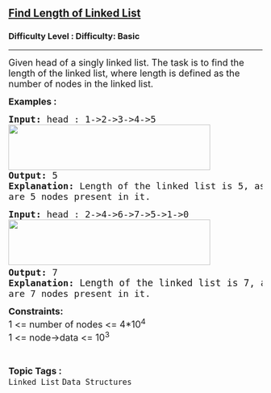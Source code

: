 <h2><a href="https://www.geeksforgeeks.org/problems/count-nodes-of-linked-list/1?page=1&category=Linked%20List&sortBy=difficulty">Find Length of Linked List</a></h2><h3>Difficulty Level : Difficulty: Basic</h3><hr><div class="problems_problem_content__Xm_eO"><p><span style="font-size: 18px;">Given head of a singly linked list. The task is to find the length of the linked list, where length is defined as the number of nodes in the linked list.</span></p>
<p><strong><span style="font-size: 18px;">Examples :</span></strong></p>
<pre><strong><span style="font-size: 18px;">Input: </span></strong><span style="font-size: 18px;">head : 1-&gt;2-&gt;3-&gt;4-&gt;5<br><img src="https://media.geeksforgeeks.org/img-practice/prod/addEditProblem/700039/Web/Other/blobid0_1720505073.png" width="400" height="90"><br><strong>Output: </strong>5<strong>
Explanation:</strong> Length of the linked list is 5, as there <br>are 5 nodes present in it.</span>
</pre>
<pre><strong><span style="font-size: 18px;">Input: </span></strong><span style="font-size: 18px;">head : 2-&gt;4-&gt;6-&gt;7-&gt;5-&gt;1-&gt;0<br><img src="https://media.geeksforgeeks.org/img-practice/prod/addEditProblem/700039/Web/Other/blobid1_1720505089.png" width="400" height="90"> <br><strong>Output: </strong>7<strong>
Explanation: </strong></span><span style="font-size: 14pt;">Length of the linked list is 7, as there <br></span><span style="font-size: 18px;">are 7 nodes present in it.</span></pre>
<p><span style="font-size: 18px;"><strong>Constraints:</strong><br>1 &lt;= number of nodes &lt;= 4*10<sup>4</sup><br>1 &lt;= node-&gt;data &lt;= 10<sup>3</sup></span></p></div><br><p><span style=font-size:18px><strong>Topic Tags : </strong><br><code>Linked List</code>&nbsp;<code>Data Structures</code>&nbsp;